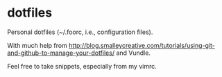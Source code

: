 dotfiles
========

Personal dotfiles (~/.foorc, i.e., configuration files).

With much help from http://blog.smalleycreative.com/tutorials/using-git-and-github-to-manage-your-dotfiles/ and Vundle.

Feel free to take snippets, especially from my vimrc.
